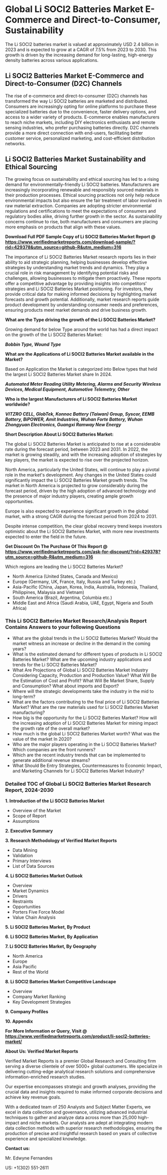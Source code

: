 <h1>Global Li SOCl2 Batteries Market E-Commerce and Direct-to-Consumer, Sustainability</h1><p class=""><p>The Li SOCl2 batteries market is valued at approximately USD 2.4 billion in 2023 and is expected to grow at a CAGR of 7.5% from 2023 to 2030. This growth is driven by the increasing demand for long-lasting, high-energy density batteries across various applications.</p><h2>Li SOCl2 Batteries Market E-Commerce and Direct-to-Consumer (D2C) Channels</h2><p>The rise of e-commerce and direct-to-consumer (D2C) channels has transformed the way Li SOCl2 batteries are marketed and distributed. Consumers are increasingly opting for online platforms to purchase these specialized batteries due to the convenience, faster delivery options, and access to a wider variety of products. E-commerce enables manufacturers to reach niche markets, including DIY electronics enthusiasts and remote sensing industries, who prefer purchasing batteries directly. D2C channels provide a more direct connection with end-users, facilitating better customer service, personalized marketing, and cost-efficient distribution networks.</p><h2>Li SOCl2 Batteries Market Sustainability and Ethical Sourcing</h2><p>The growing focus on sustainability and ethical sourcing has led to a rising demand for environmentally-friendly Li SOCl2 batteries. Manufacturers are increasingly incorporating renewable and responsibly sourced materials in their production processes. Ethical sourcing practices not only help reduce environmental impacts but also ensure the fair treatment of labor involved in raw material extraction. Companies are adopting stricter environmental regulations and certifications to meet the expectations of consumers and regulatory bodies alike, driving further growth in the sector. As sustainability concerns continue to rise, both manufacturers and consumers are placing more emphasis on products that align with these values.</p></p><p class=""><strong>Download Full PDF Sample Copy of Li SOCl2 Batteries Market Report @ <a href="https://www.verifiedmarketreports.com/download-sample/?rid=429378&utm_source=github-R&utm_medium=316" target="_blank">https://www.verifiedmarketreports.com/download-sample/?rid=429378&utm_source=github-R&utm_medium=316</a></strong></p><p>The importance of&nbsp;Li SOCl2 Batteries Market research reports lies in their ability to aid strategic planning, helping businesses develop effective strategies by understanding market trends and dynamics. They play a crucial role in risk management by identifying potential risks and challenges, allowing businesses to mitigate them proactively. These reports offer a competitive advantage by providing insights into competitors' strategies and Li SOCl2 Batteries Market positioning. For investors, they provide critical data for making informed decisions by highlighting market forecasts and growth potential. Additionally, market research reports guide product development by understanding consumer needs and preferences, ensuring products meet market demands and drive business growth.</p><p><strong>What are the&nbsp;Type driving the growth of the Li SOCl2 Batteries Market?</strong></p><p id="" class="">Growing demand for below Type around the world has had a direct impact on the growth of the Li SOCl2 Batteries Market:</p><p class=""><em><strong>Bobbin Type, Wound Type</strong></em></p><p class=""><strong>What are the&nbsp;Applications&nbsp;of Li SOCl2 Batteries Market available in the Market?</strong></p><p id="" class="">Based on Application the Market is categorized into Below types that held the largest Li SOCl2 Batteries Market share In 2024.</p><p class=""><em><strong>Automated Meter Reading Utility Metering, Alarms and Security Wireless Devices, Medical Equipment, Automotive Telemetry, Other</strong></em></p><p class=""><strong>Who is the largest Manufacturers of Li SOCl2 Batteries Market worldwide?</strong></p><p><em><strong>VITZRO CELL, GlobTek, Konnoc Battery (Taiwan) Group, Syscor, EEMB Battery, BiPOWER, Amit Industries, Wuhan Forte Battery, Wuhan Zhongyuan Electronics, Guangxi Ramway New Energy</strong></em></p><p id="" class=""><strong>Short Description About Li SOCl2 Batteries Market:</strong></p><p>The global Li SOCl2 Batteries Market is anticipated to rise at a considerable rate during the forecast period, between 2023 and 2031. In 2022, the market is growing steadily, and with the increasing adoption of strategies by key players, the market is expected to rise over the projected horizon.</p><p>North America, particularly the United States, will continue to play a pivotal role in the market's development. Any changes in the United States could significantly impact the Li SOCl2 Batteries Market growth trends. The market in North America is projected to grow considerably during the forecast period, driven by the high adoption of advanced technology and the presence of major industry players, creating ample growth opportunities.</p><p>Europe is also expected to experience significant growth in the global market, with a strong CAGR during the forecast period from 2024 to 2031.</p><p>Despite intense competition, the clear global recovery trend keeps investors optimistic about the Li SOCl2 Batteries Market, with more new investments expected to enter the field in the future.</p><p id="" class=""><strong>Get Discount On The Purchase Of This Report @ <a href="https://www.verifiedmarketreports.com/ask-for-discount/?rid=429378?utm_source=github-R&utm_medium=316" target="_blank">https://www.verifiedmarketreports.com/ask-for-discount/?rid=429378?utm_source=github-R&utm_medium=316</a></strong></p><p class="">Which regions are leading the Li SOCl2 Batteries Market?</p><ul><li>North America (United States, Canada and Mexico)</li><li>Europe (Germany, UK, France, Italy, Russia and Turkey etc.)</li><li>Asia-Pacific (China, Japan, Korea, India, Australia, Indonesia, Thailand, Philippines, Malaysia and Vietnam)</li><li>South America (Brazil, Argentina, Columbia etc.)</li><li>Middle East and Africa (Saudi Arabia, UAE, Egypt, Nigeria and South Africa)</li></ul><h3 id="" class="">This Li SOCl2 Batteries Market Research/Analysis Report Contains Answers to your following Questions</h3><ul><li>What are the global trends in the Li SOCl2 Batteries Market? Would the market witness an increase or decline in the demand in the coming years?</li><li>What is the estimated demand for different types of products in Li SOCl2 Batteries Market? What are the upcoming industry applications and trends for the Li SOCl2 Batteries Market?</li><li>What Are Projections of Global Li SOCl2 Batteries Market Industry Considering Capacity, Production and Production Value? What Will Be the Estimation of Cost and Profit? What Will Be Market Share, Supply and Consumption? What about imports and Export?</li><li>Where will the strategic developments take the industry in the mid to long-term?</li><li>What are the factors contributing to the final price of Li SOCl2 Batteries Market? What are the raw materials used for Li SOCl2 Batteries Market manufacturing?</li><li>How big is the opportunity for the Li SOCl2 Batteries Market? How will the increasing adoption of Li SOCl2 Batteries Market for mining impact the growth rate of the overall market?</li><li>How much is the global Li SOCl2 Batteries Market worth? What was the value of the market In 2020?</li><li>Who are the major players operating in the Li SOCl2 Batteries Market? Which companies are the front runners?</li><li>Which are the recent industry trends that can be implemented to generate additional revenue streams?</li><li>What Should Be Entry Strategies, Countermeasures to Economic Impact, and Marketing Channels for Li SOCl2 Batteries Market Industry?</li></ul><h3 id="" class="">Detailed TOC of Global Li SOCl2 Batteries Market Research Report, 2024-2030</h3><p id="" class=""><strong>1. Introduction of the Li SOCl2 Batteries Market</strong></p><ul><li>Overview of the Market</li><li>Scope of Report</li><li>Assumptions</li></ul><p id="" class=""><strong>2. Executive Summary</strong></p><p id="" class=""><strong>3. Research Methodology of Verified Market Reports</strong></p><ul><li>Data Mining</li><li>Validation</li><li>Primary Interviews</li><li>List of Data Sources</li></ul><p id="" class=""><strong>4. Li SOCl2 Batteries Market Outlook</strong></p><ul><li>Overview</li><li>Market Dynamics</li><li>Drivers</li><li>Restraints</li><li>Opportunities</li><li>Porters Five Force Model</li><li>Value Chain Analysis</li></ul><p id="" class=""><strong>5. Li SOCl2 Batteries Market, By Product</strong></p><p id="" class=""><strong>6. Li SOCl2 Batteries Market, By Application</strong></p><p id="" class=""><strong>7. Li SOCl2 Batteries Market, By Geography</strong></p><ul><li>North America</li><li>Europe</li><li>Asia Pacific</li><li>Rest of the World</li></ul><p id="" class=""><strong>8. Li SOCl2 Batteries Market Competitive Landscape</strong></p><ul><li>Overview</li><li>Company Market Ranking</li><li>Key Development Strategies</li></ul><p id="" class=""><strong>9. Company Profiles</strong></p><p id="" class=""><strong>10. Appendix</strong></p><p id="" class=""><strong>For More Information or Query, Visit @ <a href="https://www.verifiedmarketreports.com/product/li-socl2-batteries-market/" target="_blank">https://www.verifiedmarketreports.com/product/li-socl2-batteries-market/</a></strong></p><p id="" class=""><strong>About Us: Verified Market Reports</strong></p><p id="" class="">Verified Market Reports is a premier Global Research and Consulting firm serving a diverse clientele of over 5000+ global customers. We specialize in delivering cutting-edge analytical research solutions and comprehensive information-enriched research studies.</p><p id="" class="">Our expertise encompasses strategic and growth analyses, providing the crucial data and insights required to make informed corporate decisions and achieve key revenue goals.</p><p id="" class="">With a dedicated team of 250 Analysts and Subject Matter Experts, we excel in data collection and governance, utilizing advanced industrial techniques to gather and analyze data across more than 25,000 high-impact and niche markets. Our analysts are adept at integrating modern data collection methods with superior research methodologies, ensuring the production of precise and insightful research based on years of collective experience and specialized knowledge.</p><p id="" class=""><strong>Contact us:</strong></p><p id="" class="">Mr. Edwyne Fernandes</p><p id="" class="">US: +1(302) 551-2611</p>